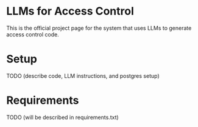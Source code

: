 # LLMs for Access Control
This is the official project page for the system that uses LLMs to generate access control code.

# Setup
TODO (describe code, LLM instructions, and postgres setup)

# Requirements
TODO (will be described in requirements.txt)

